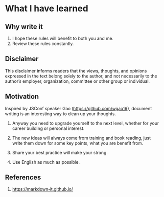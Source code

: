 
# What I have learned  

## Why write it 
1. I hope these rules will benefit to both you and me. 
2. Review these rules constantly.  


## Disclaimer
This disclaimer informs readers that the views, thoughts, and opinions expressed in the text belong solely to the author, and not necessarily to the author’s employer, organization, committee or other group or individual.

## Motivation 
Inspired by JSConf speaker Gao (https://github.com/wgao19), document writing is an interesting way to clean up your thoughts. 

1. Anyway you need to upgrade yourself to the next level, whether for your career building or personal interest. 

2. The new ideas will always come from training and book reading, just write them down for some key points, what you are benefit from.

3. Share your best practice will make your strong. 

4. Use English as much as possible.


## References  
1. https://markdown-it.github.io/


